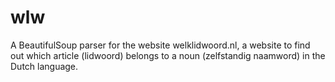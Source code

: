 # wlw
A BeautifulSoup parser for the website welklidwoord.nl, a website to find out which article (lidwoord) belongs to a noun (zelfstandig naamword) in the Dutch language.
